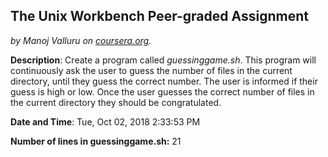 ## The Unix Workbench Peer-graded Assignment
*by Manoj Valluru on [coursera.org](https://www.coursera.org/learn/unix/home/welcome).*

**Description**: Create a program called *guessinggame.sh*. This program will continuously ask the user to guess the number of files in the current directory, until they guess the correct number. The user is informed if their guess is high or low. Once the user guesses the correct number of files in the current directory they should be congratulated.

**Date and Time**: Tue, Oct 02, 2018  2:33:53 PM

**Number of lines in guessinggame.sh:** 21
